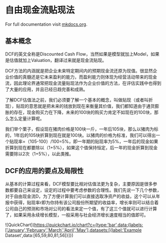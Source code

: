 # 自由现金流贴现法

For full documentation visit [mkdocs.org](https://www.mkdocs.org).

## 基本概念

DCF的英文全称是Discounted Cash Flow，当然如果是模型就加上Model，如果是估值就加上Valuation，翻译过来就是现金流贴现。

DCF方法的内涵就是把企业未来特定期间内的预期现金流还原为现值。很显然企业价值的真髓还是它未来盈利的能力，而盈利能力则体现为经营活动带来的现金流，因此理论界通常把现金流量贴现法作为企业价值的方法，在评估实践中也得到了大量的应用，并且已经日趋完善和成熟。

了解DCF估值法之前，我们必须要了解一个基本的概念，叫做贴现（或者叫折现），贴现的意思就是把未来的钱放到现在来衡量其价值，我们都知道由于通货膨胀的存在，现金购买力在下降，未来的100块的购买力肯定不如现在的100块，那么怎么定量计算呢。

我们举个栗子，假设现在猪肉价格是100块一斤，一年后105块，那么以猪肉为标的，1年后的105块折算到现在就是100块。以猪肉的价格为标准，我们可以得出一个贴现率=（105-100）/100=5%，即一年期的贴现率为5%，一年后的现金如果折算到现在都要除以（1+5%），如果这个值保持恒定，后一年的现金折算到现金需要除以2次（1+5%），以此类推。

## DCF的应用的要点及局限性
从基本的计算过程来看，DCF模型要比相对估值法更为复杂，主要原因是很多参数都要自己来设定，设定的过程中要考虑参数的合理性。我们先说一下几个参数，对于自由现金流D，为了方便计算我们可以直接选取净资产的收益，这个可以从年报中获得，贴现率r即为你持有该公司股份所期望的收益率，增长率则可以结合着公司自己的预测和市场对公司的看法来定一个值，有了这三个值就可以进行计算了，如果采用永续增长模型，一般采用与社会经济增长速度相当的值即可。


![QuickChart](https://quickchart.io/chart?c={type:'bar',data:{labels:['January','February','March','April','May'],datasets:[{label:'Example Dataset',data:[65,59,80,81,56]}]})
